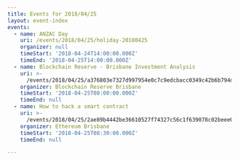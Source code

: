 ```yaml
---
title: Events for 2018/04/25
layout: event-index
events:
  - name: ANZAC Day
    uri: /events/2018/04/25/holiday-20180425
    organizer: null
    timeStart: '2018-04-24T14:00:00.000Z'
    timeEnd: '2018-04-25T14:00:00.000Z'
  - name: Blockchain Reserve - Brisbane Investment Analysis
    uri: >-
      /events/2018/04/25/a376803e7327d997954e0c7c9edcbacc0349c42b6b794d0eb94d5b8fd3f01037
    organizer: Blockchain Reserve Brisbane
    timeStart: '2018-04-25T08:00:00.000Z'
    timeEnd: null
  - name: How to hack a smart contract
    uri: >-
      /events/2018/04/25/2ae89b4442be36610527f74327c56c1f639078c02beee0c634f8788ce6cb576d
    organizer: Ethereum Brisbane
    timeStart: '2018-04-25T08:30:00.000Z'
    timeEnd: null

---
```

